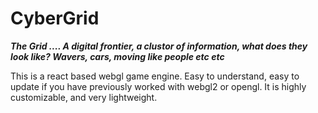 # CyberGrid
_**The Grid .... A digital frontier, a clustor of information, what does they look like? Wavers, cars, moving like people etc etc**_

This is a react based webgl game engine. Easy to understand, easy to update if you have previously worked with webgl2 or opengl. It is highly customizable, and very lightweight.
